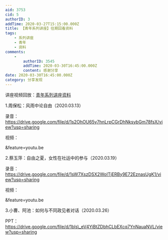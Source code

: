 ```yaml
---
aid: 3753
cid: 5
authorID: 3
addTime: 2020-03-27T15:15:00.000Z
title: 【青年系列讲座】往期回看资料
tags:
    - 系列讲座
    - 青年
    - 资料
comments:
    -
        authorID: 3545
        addTime: 2020-03-30T16:45:00.000Z
        content: 感谢分享
date: 2020-03-30T16:45:00.000Z
category: 分享发现
---
```


讲座视频回放：[青年系列讲座资料](https://matters.news/@Y_Talk2020/%E9%9D%92%E5%B9%B4%E7%B3%BB%E5%88%97%E8%AE%B2%E5%BA%A7%E8%B5%84%E6%96%99-1-bafyreif3uqvqdmunazu5uj7d4xwzi3zdwwm3menjuble4tj7sx5autldmy)

1.周保松：风雨中论自由（2020.03.13）

录音： https://drive.google.com/file/d/1s2OhOU65y7hnLrpCGrDhNksybGm78fsX/view?usp=sharing

视频：

&feature=youtu.be

2.蔡玉萍：自由之夏，女性在社运中的参与（2020.03.19）

录音： https://drive.google.com/file/d/1sW7XszDSX2WoITjERBy9E72EznasUgK1/view?usp=sharing

视频：

&feature=youtu.be

3.小曹、阿池：如何与不同政见者对话（2020.03.26）

PPT：https://drive.google.com/file/d/1bls\_eV4YiBtZDbhCLbEXcq7YnNauaNVL/view?usp=sharing
